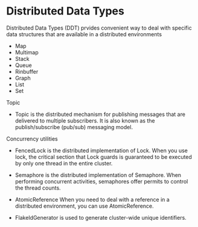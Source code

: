 # Distributed Data Types 

Distributed Data Types (DDT) prvides convenient way to deal with specific data structures that are available in a distributed environments 

* Map
* Multimap
* Stack
* Queue
* Rinbuffer
* Graph
* List
* Set


Topic

* Topic is the distributed mechanism for publishing messages that are delivered to multiple subscribers. It is also known as the publish/subscribe (pub/sub) messaging model.

Concurrency utilities

* FencedLock is the distributed implementation of Lock. When you use lock, the critical section that Lock guards is guaranteed to be executed by only one thread in the entire cluster.

* Semaphore is the distributed implementation of Semaphore. When performing concurrent activities, semaphores offer permits to control the thread counts.

* AtomicReference  When you need to deal with a reference in a distributed environment, you can use  AtomicReference.

* FlakeIdGenerator is used to generate cluster-wide unique identifiers.

